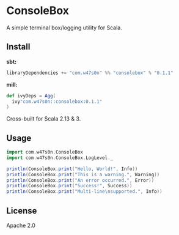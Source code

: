 # ConsoleBox

A simple terminal box/logging utility for Scala.

## Install

**sbt:**
```scala
libraryDependencies += "com.w47s0n" %% "consolebox" % "0.1.1"
```

**mill:**
```scala
def ivyDeps = Agg(
  ivy"com.w47s0n::consolebox:0.1.1"
)
```

Cross-built for Scala 2.13 & 3.

## Usage

```scala
import com.w47s0n.ConsoleBox
import com.w47s0n.ConsoleBox.LogLevel._

println(ConsoleBox.print("Hello, World!", Info))
println(ConsoleBox.print("This is a warning.", Warning))
println(ConsoleBox.print("An error occurred.", Error))
println(ConsoleBox.print("Success!", Success))
println(ConsoleBox.print("Multi-line\nsupported.", Info))
```

## License

Apache 2.0 